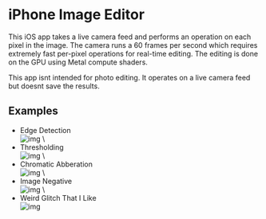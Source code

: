 # iPhone Image Editor

This iOS app takes a live camera feed and performs an operation on each pixel in the image.
The camera runs a 60 frames per second which requires extremely fast per-pixel operations
for real-time editing.  The editing is done on the GPU using Metal compute shaders.

This app isnt intended for photo editing.  It operates on a live camera feed but doesnt save the results. 

## Examples

* Edge Detection \
![img](images/edge.png) \
* Thresholding \
![img](images/thresh.png) \
* Chromatic Abberation \
![img](images/chroma.png) \
* Image Negative \
![img](images/negative.png) \
* Weird Glitch That I Like \
![img](images/weird.png)



